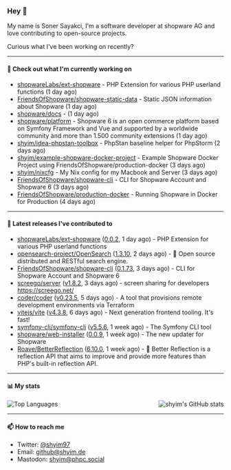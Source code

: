 ### Hey 👋

My name is Soner Sayakci, I'm a software developer at shopware AG and love contributing to open-source projects.

Curious what I've been working on recently?

---

#### 👷 Check out what I'm currently working on

- [shopwareLabs/ext-shopware](https://github.com/shopwareLabs/ext-shopware) - PHP Extension for various PHP userland functions (1 day ago)
- [FriendsOfShopware/shopware-static-data](https://github.com/FriendsOfShopware/shopware-static-data) - Static JSON information about Shopware (1 day ago)
- [shopware/docs](https://github.com/shopware/docs) -  (1 day ago)
- [shopware/platform](https://github.com/shopware/platform) - Shopware 6 is an open commerce platform based on Symfony Framework and Vue and supported by a worldwide community and more than 1.500 community extensions (1 day ago)
- [shyim/idea-phpstan-toolbox](https://github.com/shyim/idea-phpstan-toolbox) - PhpStan baseline helper for PhpStorm (2 days ago)
- [shyim/example-shopware-docker-project](https://github.com/shyim/example-shopware-docker-project) - Example Shopware Docker Project using FriendsOfShopware/production-docker (3 days ago)
- [shyim/nixcfg](https://github.com/shyim/nixcfg) - My Nix config for my Macbook and Server (3 days ago)
- [FriendsOfShopware/shopware-cli](https://github.com/FriendsOfShopware/shopware-cli) - CLI for Shopware Account and Shopware 6 (3 days ago)
- [FriendsOfShopware/production-docker](https://github.com/FriendsOfShopware/production-docker) - Running Shopware in Docker for Production (4 days ago)

---

#### 🔭 Latest releases I've contributed to

- [shopwareLabs/ext-shopware](https://github.com/shopwareLabs/ext-shopware) ([0.0.2](https://github.com/shopwareLabs/ext-shopware/releases/tag/0.0.2), 1 day ago) - PHP Extension for various PHP userland functions
- [opensearch-project/OpenSearch](https://github.com/opensearch-project/OpenSearch) ([1.3.10](https://github.com/opensearch-project/OpenSearch/releases/tag/1.3.10), 2 days ago) - 🔎 Open source distributed and RESTful search engine.
- [FriendsOfShopware/shopware-cli](https://github.com/FriendsOfShopware/shopware-cli) ([0.1.73](https://github.com/FriendsOfShopware/shopware-cli/releases/tag/0.1.73), 3 days ago) - CLI for Shopware Account and Shopware 6
- [screego/server](https://github.com/screego/server) ([v1.8.2](https://github.com/screego/server/releases/tag/v1.8.2), 3 days ago) - screen sharing for developers https://screego.net/
- [coder/coder](https://github.com/coder/coder) ([v0.23.5](https://github.com/coder/coder/releases/tag/v0.23.5), 5 days ago) - A tool that provisions remote development environments via Terraform
- [vitejs/vite](https://github.com/vitejs/vite) ([v4.3.8](https://github.com/vitejs/vite/releases/tag/v4.3.8), 6 days ago) - Next generation frontend tooling. It&#39;s fast!
- [symfony-cli/symfony-cli](https://github.com/symfony-cli/symfony-cli) ([v5.5.6](https://github.com/symfony-cli/symfony-cli/releases/tag/v5.5.6), 1 week ago) - The Symfony CLI tool
- [shopware/web-installer](https://github.com/shopware/web-installer) ([0.0.9](https://github.com/shopware/web-installer/releases/tag/0.0.9), 1 week ago) - The new updater for Shopware
- [Roave/BetterReflection](https://github.com/Roave/BetterReflection) ([6.10.0](https://github.com/Roave/BetterReflection/releases/tag/6.10.0), 1 week ago) - :crystal_ball: Better Reflection is a reflection API that aims to improve and provide more features than PHP&#39;s built-in reflection API.

---

#### 📊 My stats

<img align="right" alt="shyim's GitHub stats" src="https://github-readme-stats.vercel.app/api?username=shyim&count_private=1&show_icons=true&" />

![Top Languages](https://github-readme-stats.vercel.app/api/top-langs/?username=shyim)

---

#### 📫 How to reach me

- Twitter: [@shyim97](https://twitter.com/shyim97)
- Email: [github@shyim.de](mailto://github@shyim.de)
- Mastodon: <a rel="me" href="https://phpc.social/@shyim">shyim@phpc.social</a>
